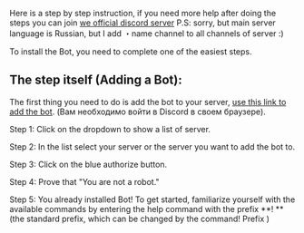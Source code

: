 Here is a step by step instruction, if you need more help after doing the steps you can join [we official discord server](https://discord.gg/DG3k5w6QW3)
P.S: sorry, but main server language is Russian, but I add ・name channel to all channels of server :)

To install the Bot, you need to complete one of the easiest steps.

## The step itself (Adding a Bot):
The first thing you need to do is add the bot to your server, [use this link to add the bot](https://discord.com/api/oauth2/authorize?client_id=746480796138733699&permissions=8&scope=bot). (Вам необходимо войти в Discord в своем браузере).

Step 1: Click on the dropdown to show a list of server.

Step 2: In the list select your server or the server you want to add the bot to.

Step 3: Click on the blue authorize button.

Step 4: Prove that "You are not a robot."

Step 5: You already installed Bot! To get started, familiarize yourself with the available commands by entering the help command with the prefix **! ** (the standard prefix, which can be changed by the command! Prefix <New Prefix>)

